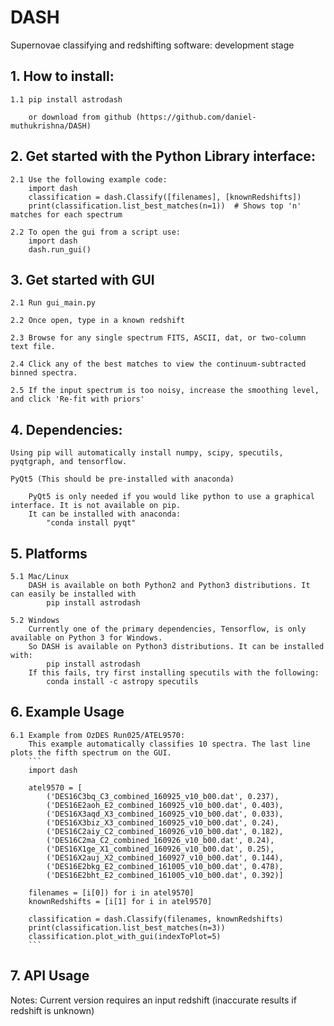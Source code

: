 # DASH
Supernovae classifying and redshifting software: development stage


## 1. How to install:

    1.1 pip install astrodash

        or download from github (https://github.com/daniel-muthukrishna/DASH)

## 2. Get started with the Python Library interface:
    2.1 Use the following example code:
        import dash
        classification = dash.Classify([filenames], [knownRedshifts])
        print(classification.list_best_matches(n=1))  # Shows top 'n' matches for each spectrum

    2.2 To open the gui from a script use:
        import dash
        dash.run_gui()


## 3. Get started with GUI
    2.1 Run gui_main.py

    2.2 Once open, type in a known redshift

    2.3 Browse for any single spectrum FITS, ASCII, dat, or two-column text file.

    2.4 Click any of the best matches to view the continuum-subtracted binned spectra.

    2.5 If the input spectrum is too noisy, increase the smoothing level, and click 'Re-fit with priors'


## 4. Dependencies:
    Using pip will automatically install numpy, scipy, specutils, pyqtgraph, and tensorflow.

    PyQt5 (This should be pre-installed with anaconda)

        PyQt5 is only needed if you would like python to use a graphical interface. It is not available on pip.
        It can be installed with anaconda:
            "conda install pyqt"

## 5. Platforms
    5.1 Mac/Linux
        DASH is available on both Python2 and Python3 distributions. It can easily be installed with
            pip install astrodash

    5.2 Windows
        Currently one of the primary dependencies, Tensorflow, is only available on Python 3 for Windows.
        So DASH is available on Python3 distributions. It can be installed with:
            pip install astrodash
        If this fails, try first installing specutils with the following:
            conda install -c astropy specutils


## 6. Example Usage
    6.1 Example from OzDES Run025/ATEL9570:
        This example automatically classifies 10 spectra. The last line plots the fifth spectrum on the GUI.
        ```
        import dash

        atel9570 = [
            ('DES16C3bq_C3_combined_160925_v10_b00.dat', 0.237),
            ('DES16E2aoh_E2_combined_160925_v10_b00.dat', 0.403),
            ('DES16X3aqd_X3_combined_160925_v10_b00.dat', 0.033),
            ('DES16X3biz_X3_combined_160925_v10_b00.dat', 0.24),
            ('DES16C2aiy_C2_combined_160926_v10_b00.dat', 0.182),
            ('DES16C2ma_C2_combined_160926_v10_b00.dat', 0.24),
            ('DES16X1ge_X1_combined_160926_v10_b00.dat', 0.25),
            ('DES16X2auj_X2_combined_160927_v10_b00.dat', 0.144),
            ('DES16E2bkg_E2_combined_161005_v10_b00.dat', 0.478),
            ('DES16E2bht_E2_combined_161005_v10_b00.dat', 0.392)]
    
        filenames = [i[0]) for i in atel9570]
        knownRedshifts = [i[1] for i in atel9570]

        classification = dash.Classify(filenames, knownRedshifts)
        print(classification.list_best_matches(n=3))
        classification.plot_with_gui(indexToPlot=5)
        ```

## 7. API Usage
Notes:
    Current version requires an input redshift (inaccurate results if redshift is unknown)



